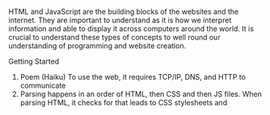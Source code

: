HTML and JavaScript are the building blocks of the websites and the internet. They are important to understand as it is how we interpret information and able to display it across computers around the world. It is crucial to understand these types of concepts to well round our understanding of programming and website creation.

Getting Started
1. Poem (Haiku)
To use the web, it
requires TCP/IP, DNS, and HTTP 
to communicate
2. Parsing happens in an order of HTML, then CSS and then JS files. When parsing HTML, it checks for <link> that leads to CSS stylesheets and <script> referencing to any javascript files.
3. You can check on google images or bing images, any sort of search engine for images. Just double check for copyright status and usage.
4. let var = "Jordan"; and let var = 25;
5. A variable is a placeholder for data. You can store text in the form of string, numbers both whole and numbers with decimal points and even the value of true or false for boolean. It is a container to store values.  
  
Introduction to HTML
1. An HTML attribute are modifiers placed within the tag of an element. 
2. An HTML element has an opening and closing tag and in the middle is the content and attribute, if applicable.
3. The difference between `<article>` and `<section>` is that an `<article>` is best used as a standalone tag to display self-contained content while a `<section>` is bested used to separate and highlight specific information like chapters or sections.  
4. A typical website usually has `<html>, <head>, <title>, <body>, <h1>, <p>, <a>, <img>, and <div>` elements. 
5. Metadata is important for search engine optimization, such as the use of the <meta name="Description" content="This is my homepage."> to show directly on the search engine result a short description of what this page is used for without having to click on it directly. It helps when searching for specific websites. 
6. For example of use as a descriptor: `<meta name="Author" content="Jordan Kwan">` , it data used to describe data. This is able to show who is the author of the text.

Miscellaneous
1. Project Ideation is the first step. What do you want to accomplish from the website, how will the website reach your goals and what needs to be done and in what order to help reach your goals. You need to know why you want to create the website before you create one.
2. What exactly do I want to accomplish? This is the most important question that needs to be answered when thinking about designing a website.

Semantics
1. Using `<h1>` over `<span>` is because there is no semantic value using span.
2. Some benefits of using semantic tags are that it will optimize search engine use for better rankings, help visually impaired users navigate a page, as well as give the code a clean look when reading through it.

JavaScript  
1. Browser and Third party API's. DOM (Document Object Model) API and HTMLMediaElement are examples that give dynamism to your homepage and require JavaScript.
2. You must use <script>'s and place them in the `<head>` or `<body>` elements.

## Things I want to know more about
  The meaning of a semantic value and why that gives `<h1>` more purpose than <span>. A better understanding of semantics and its importance. Better understanding of things that JavaScript requires in the browser.
  
  
